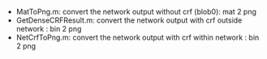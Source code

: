 
- MatToPng.m: convert the network output without crf (blob0): mat 2 png
- GetDenseCRFResult.m: convert the network output with crf outside network : bin 2 png
- NetCrfToPng.m: convert the network output with crf within network : bin 2 png
